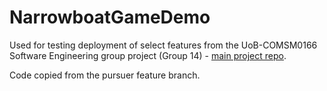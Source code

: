 # NarrowboatGameDemo

Used for testing deployment of select features from the UoB-COMSM0166 Software Engineering group project (Group 14) - [main project repo](https://github.com/UoB-COMSM0166/2025-group-14).

Code copied from the pursuer feature branch.
